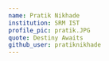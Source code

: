 ```yaml
---
name: Pratik Nikhade
institution: SRM IST
profile_pic: pratik.JPG
quote: Destiny Awaits
github_user: pratiknikhade
---
```

